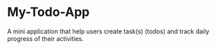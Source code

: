 # My-Todo-App
A mini application that help users create task(s) (todos) and track daily progress of their activities.